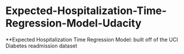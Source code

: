 # Expected-Hospitalization-Time-Regression-Model-Udacity
**Expected Hospitalization Time Regression Model: built off of the UCI Diabetes readmission dataset
